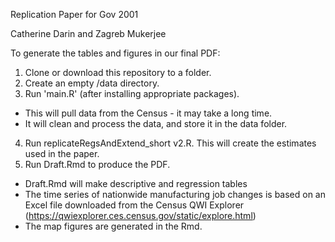Replication Paper for Gov 2001

Catherine Darin and Zagreb Mukerjee

To generate the tables and figures in our final PDF:
1) Clone or download this repository to a folder. 
2) Create an empty /data directory. 
3) Run 'main.R' (after installing appropriate packages). 
  - This will pull data from the Census - it may take a long time. 
  - It will clean and process the data, and store it in the data folder. 
4) Run replicateRegsAndExtend_short v2.R. This will create the estimates used in the paper. 
5) Run Draft.Rmd to produce the PDF. 
  - Draft.Rmd will make descriptive and regression tables
  - The time series of nationwide manufacturing job changes is based on an Excel file downloaded from the Census QWI Explorer (https://qwiexplorer.ces.census.gov/static/explore.html)
  - The map figures are generated in the Rmd.
